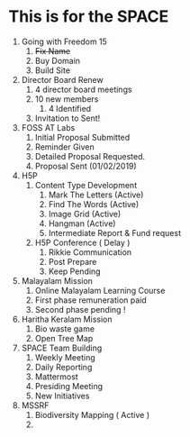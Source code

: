 # This is for the SPACE
1. Going with Freedom 15
    1. ~~Fix Name~~
    2. Buy Domain
    3. Build Site
2. Director Board Renew
    1. 4 director board meetings
    2. 10 new members
        1. 4 Identified
    3. Invitation to Sent!
3. FOSS AT Labs
    1. Initial Proposal Submitted
    2. Reminder Given
    3. Detailed Proposal Requested.
    4. Proposal Sent (01/02/2019)
4. H5P
    1. Content Type Development
        1. Mark The Letters (Active)
        2. Find The Words (Active)
        3. Image Grid (Active)
        4. Hangman (Active)
        5. Intermediate Report & Fund request
    2. H5P Conference ( Delay )
        1. Rikkie Communication
        2. Post Prepare
        3. Keep Pending
5. Malayalam Mission
    1. Online Malayalam Learning Course
    2. First phase remuneration paid
    3. Second phase pending !
6. Haritha Keralam Mission
    1. Bio waste game
    2. Open Tree Map
7. SPACE Team Building
    1. Weekly Meeting
    2. Daily Reporting
    3. Mattermost
    4. Presiding Meeting
    5. New Initiatives
8. MSSRF
    1. Biodiversity Mapping ( Active )
    2. 
